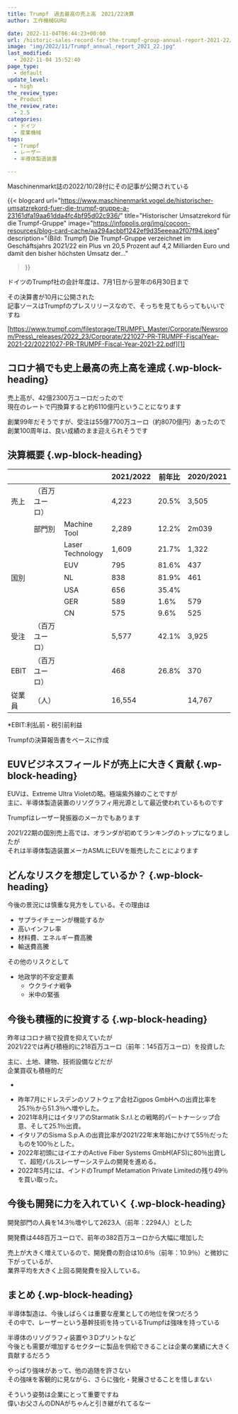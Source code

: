 ```yaml
---
title: Trumpf　過去最高の売上高　2021/22決算
author: 工作機械GURU

date: 2022-11-04T06:44:23+00:00
url: /historic-sales-record-for-the-trumpf-group-annual-report-2021-22/
image: "img/2022/11/Trumpf_annual_report_2021_22.jpg"
last_modified:
  - 2022-11-04 15:52:40
page_type:
  - default
update_level:
  - high
the_review_type:
  - Product
the_review_rate:
  - 2.5
categories:
  - ドイツ
  - 産業機械
tags:
  - Trumpf
  - レーザー
  - 半導体製造装置

---
```

Maschinenmarkt誌の2022/10/28付にその記事が公開されている

{{< blogcard
url="https://www.maschinenmarkt.vogel.de/historischer-umsatzrekord-fuer-die-trumpf-gruppe-a-23161dfa19aa61dda4fc4bf95d02c936/"
title="Historischer Umsatzrekord für die Trumpf-Gruppe"
image="https://infopolis.org/img/cocoon-resources/blog-card-cache/aa294acbbf1242ef9d35eeeaa2f07f94.jpeg"
description="(Bild: Trumpf) Die Trumpf-Gruppe verzeichnet im Geschäftsjahrs 2021/22 ein Plus vn 20,5 Prozent auf 4,2 Milliarden Euro und damit den bisher höchsten Umsatz der..."
>}} 

ドイツのTrumpf社の会計年度は、7月1日から翌年の6月30日まで

その決算書が10月に公開された  
記事ソースはTrumpfのプレスリリースなので、そっちを見てもらってもいいですね

[https://www.trumpf.com/filestorage/TRUMPF\_Master/Corporate/Newsroom/Press\_releases/2022_23/Corporate/221027-PR-TRUMPF-FiscalYear-2021-22/20221027-PR-TRUMPF-Fiscal-Year-2021-22.pdf][1]

## コロナ禍でも史上最高の売上高を達成 {.wp-block-heading}

売上高が、42億2300万ユーロだったので  
現在のレートで円換算すると約6110億円ということになります

創業99年だそうですが、受注は55億7700万ユーロ（約8070億円）あったので  
創業100周年は、良い成績のまま迎えられそうです

## 決算概要 {.wp-block-heading} 

||||2021/2022|前年比|2020/2021|
|--|--|--|--|--|--|
|売上|（百万ユーロ）||4,223|20.5%|3,505|
||部門別|Machine Tool|2,289|12.2%|2m039|
|||Laser Technology|1,609|21.7%|1,322|
|||EUV|795|81.6%|437|
|国別||NL|838|81.9%|461|
|||USA|656|35.4%||
|||GER|589|1.6%|579|
|||CN|575|9.6%|525|
|受注|（百万ユーロ）||5,577|42.1%|3,925|
|EBIT|（百万ユーロ）||468|26.8%|370|
|従業員|（人）||16,554||14,767|

*EBIT:利払前・税引前利益

Trumpfの決算報告書をベースに作成 

## EUVビジネスフィールドが売上に大きく貢献 {.wp-block-heading}

EUVは、Extreme Ultra Violetの略。極端紫外線のことですが  
主に、半導体製造装置のリソグラフィ用光源として最近使われているものです

Trumpfはレーザー発振器のメーカでもあります

2021/22期の国別売上高では、オランダが初めてランキングのトップになりましたが  
それは半導体製造装置メーカASMLにEUVを販売したことによります

## どんなリスクを想定しているか？ {.wp-block-heading}

今後の景況には慎重な見方をしている。その理由は

<ul class="wp-block-list">
  <li>
    サプライチェーンが機能するか
  </li>
  <li>
    高いインフレ率
  </li>
  <li>
    材料費、エネルギー費高騰
  </li>
  <li>
    輸送費高騰
  </li>
</ul>

その他のリスクとして

<ul class="wp-block-list">
  <li>
    地政学的不安定要素 <ul class="wp-block-list">
      <li>
        ウクライナ戦争
      </li>
      <li>
        米中の緊張
      </li>
    </ul>
  </li>
</ul>

## 今後も積極的に投資する {.wp-block-heading}

昨年はコロナ禍で投資を抑えていたが  
2021/22では再び積極的に218百万ユーロ（前年：145百万ユーロ）を投資した

主に、土地、建物、技術設備などだが  
企業買収も積極的だ

<ul class="wp-block-list">
  <li>
  </li>
</ul>

<ul class="wp-block-list">
  <li>
    昨年7月にドレスデンのソフトウェア会社Zigpos GmbHへの出資比率を25.1％から51.3％へ増やした。
  </li>
  <li>
    2021年8月にはイタリアのStarmatik S.r.l.との戦略的パートナーシップ合意、そして25.1％出資。
  </li>
  <li>
    イタリアのSisma S.p.A.の出資比率が2021/22年末年始にかけて55％だったものを100％とした。
  </li>
  <li>
    2022年初頭にはイエナのActive Fiber Systems GmbH(AFS)に80％出資して、超短パルスレーザーシステムの開発を進める。
  </li>
  <li>
    2022年5月には、インドのTrumpf Metamation Private Limitedの残り49％を買い取った。
  </li>
</ul>

## 今後も開発に力を入れていく {.wp-block-heading}

開発部門の人員を14.3％増やして2623人（前年：2294人）とした

開発費は448百万ユーロで、前年の382百万ユーロから大幅に増加した

売上が大きく増えているので、開発費の割合は10.6％（前年：10.9％）と微妙に下がっているが、  
業界平均を大きく上回る開発費を投入している。

## まとめ {.wp-block-heading}

半導体製造は、今後しばらくは重要な産業としての地位を保つだろう  
その中で、レーザーという基幹技術を持っているTrumpfは強味を持っている

半導体のリソグラフィ装置や３Dプリントなど  
今後とも需要が増加するセクターに製品を供給できることは企業の業績に大きく貢献するだろう

やっぱり強味があって、他の追随を許さない  
その強味を客観的に見ながら、さらに強化・発展させることを惜しまない

そういう姿勢は企業にとって重要ですね  
偉いお父さんのDNAがちゃんと引き継がれてるなー

 [1]: https://www.trumpf.com/filestorage/TRUMPF_Master/Corporate/Newsroom/Press_releases/2022_23/Corporate/221027-PR-TRUMPF-FiscalYear-2021-22/20221027-PR-TRUMPF-Fiscal-Year-2021-22.pdf